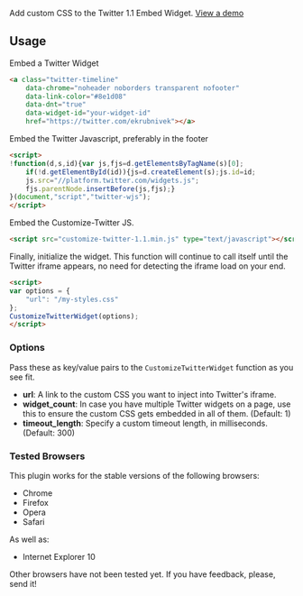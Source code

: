 Add custom CSS to the Twitter 1.1 Embed Widget. [View a demo][demo]

[demo]: http://kevinburke.github.com/customize-twitter-1.1/

## Usage

Embed a Twitter Widget

```html
<a class="twitter-timeline" 
    data-chrome="noheader noborders transparent nofooter"
    data-link-color="#8e1d08"
    data-dnt="true"
    data-widget-id="your-widget-id"
    href="https://twitter.com/ekrubnivek"></a>

```

Embed the Twitter Javascript, preferably in the footer

```html
<script>
!function(d,s,id){var js,fjs=d.getElementsByTagName(s)[0];
    if(!d.getElementById(id)){js=d.createElement(s);js.id=id;
    js.src="//platform.twitter.com/widgets.js";
    fjs.parentNode.insertBefore(js,fjs);}
}(document,"script","twitter-wjs");
</script>
```

Embed the Customize-Twitter JS.

```html
<script src="customize-twitter-1.1.min.js" type="text/javascript"></script>
```

Finally, initialize the widget. This function will continue to call itself
until the Twitter iframe appears, no need for detecting the iframe load on your
end.

```html
<script>
var options = {
    "url": "/my-styles.css"
};
CustomizeTwitterWidget(options);
</script>
```

### Options

Pass these as key/value pairs to the `CustomizeTwitterWidget` function as you
see fit.

- **url**: A link to the custom CSS you want to inject into Twitter's iframe.
- **widget_count**: In case you have multiple Twitter widgets on a page, use
this to ensure the custom CSS gets embedded in all of them. (Default: 1)
- **timeout_length**: Specify a custom timeout length, in milliseconds.
(Default: 300)

### Tested Browsers

This plugin works for the stable versions of the following browsers:

- Chrome 
- Firefox 
- Opera 
- Safari

As well as:

- Internet Explorer 10

Other browsers have not been tested yet. If you have feedback, please, send it!


